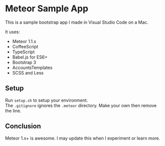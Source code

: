 # Meteor Sample App

This is a sample bootstrap app I made in Visual Studio Code on a Mac.

It uses:

- Meteor 1.1.x
- CoffeeScript
- TypeScript
- Babel.js for ES6+
- Bootstrap 3
- AccountsTemplates
- SCSS and Less

## Setup

Run `setup.sh` to setup your environment.  
The `.gitignore` ignores the `.meteor` directory. Make your own then remove the line.


## Conclusion

Meteor 1.x+ is awesome. I may update this when I experiment or learn more.